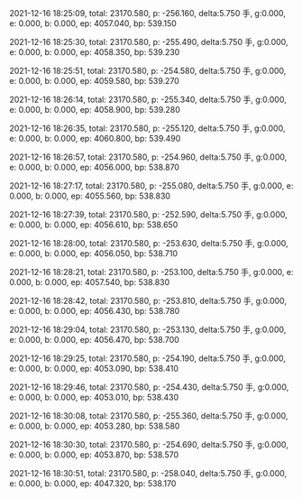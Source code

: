 2021-12-16 18:25:09, total: 23170.580, p: -256.160, delta:5.750 手, g:0.000, e: 0.000, b: 0.000, ep: 4057.040, bp: 539.150

2021-12-16 18:25:30, total: 23170.580, p: -255.490, delta:5.750 手, g:0.000, e: 0.000, b: 0.000, ep: 4058.350, bp: 539.230

2021-12-16 18:25:51, total: 23170.580, p: -254.580, delta:5.750 手, g:0.000, e: 0.000, b: 0.000, ep: 4059.580, bp: 539.270

2021-12-16 18:26:14, total: 23170.580, p: -255.340, delta:5.750 手, g:0.000, e: 0.000, b: 0.000, ep: 4058.900, bp: 539.280

2021-12-16 18:26:35, total: 23170.580, p: -255.120, delta:5.750 手, g:0.000, e: 0.000, b: 0.000, ep: 4060.800, bp: 539.490

2021-12-16 18:26:57, total: 23170.580, p: -254.960, delta:5.750 手, g:0.000, e: 0.000, b: 0.000, ep: 4056.000, bp: 538.870

2021-12-16 18:27:17, total: 23170.580, p: -255.080, delta:5.750 手, g:0.000, e: 0.000, b: 0.000, ep: 4055.560, bp: 538.830

2021-12-16 18:27:39, total: 23170.580, p: -252.590, delta:5.750 手, g:0.000, e: 0.000, b: 0.000, ep: 4056.610, bp: 538.650

2021-12-16 18:28:00, total: 23170.580, p: -253.630, delta:5.750 手, g:0.000, e: 0.000, b: 0.000, ep: 4056.050, bp: 538.710

2021-12-16 18:28:21, total: 23170.580, p: -253.100, delta:5.750 手, g:0.000, e: 0.000, b: 0.000, ep: 4057.540, bp: 538.830

2021-12-16 18:28:42, total: 23170.580, p: -253.810, delta:5.750 手, g:0.000, e: 0.000, b: 0.000, ep: 4056.430, bp: 538.780

2021-12-16 18:29:04, total: 23170.580, p: -253.130, delta:5.750 手, g:0.000, e: 0.000, b: 0.000, ep: 4056.470, bp: 538.700

2021-12-16 18:29:25, total: 23170.580, p: -254.190, delta:5.750 手, g:0.000, e: 0.000, b: 0.000, ep: 4053.090, bp: 538.410

2021-12-16 18:29:46, total: 23170.580, p: -254.430, delta:5.750 手, g:0.000, e: 0.000, b: 0.000, ep: 4053.010, bp: 538.430

2021-12-16 18:30:08, total: 23170.580, p: -255.360, delta:5.750 手, g:0.000, e: 0.000, b: 0.000, ep: 4053.280, bp: 538.580

2021-12-16 18:30:30, total: 23170.580, p: -254.690, delta:5.750 手, g:0.000, e: 0.000, b: 0.000, ep: 4053.870, bp: 538.570

2021-12-16 18:30:51, total: 23170.580, p: -258.040, delta:5.750 手, g:0.000, e: 0.000, b: 0.000, ep: 4047.320, bp: 538.170